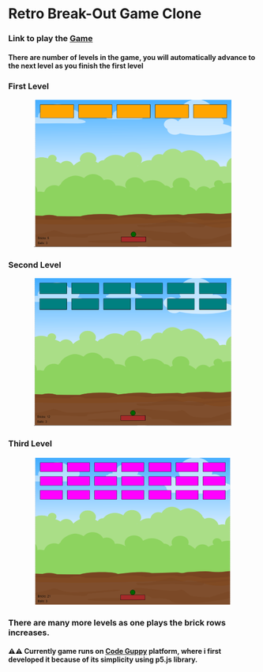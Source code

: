 # Retro Break-Out Game Clone

### Link to play the [Game](https://codeguppy.com/code.html?zT0mOy0fG2u9W2twLYCl)

#### There are number of levels in the game, you will automatically advance to the next level as you finish the first level

### First Level
<p align="center">
<img src="assets/images/break-out%20game%201.png" width="400" height="300">
</p>

### Second Level

<p align="center">
<img src="assests/../assets/images/level%20two.png" width="400" height="300">
</p>

### Third Level
<p align="center">
<img src="assets/images/level%20three.png" width="400" height="300">
</p>

### There are many more levels as one plays the brick rows increases.

#### ⚠️⚠️ Currently game runs on [Code Guppy](https://codeguppy.com/code.html?zT0mOy0fG2u9W2twLYCl) platform, where i first developed it because of its simplicity using **p5.js** library.
